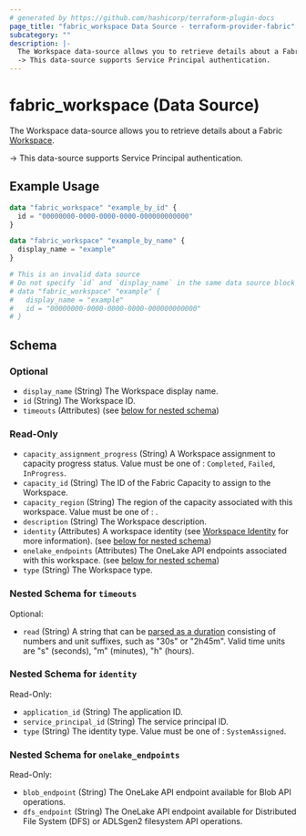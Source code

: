 ```yaml
---
# generated by https://github.com/hashicorp/terraform-plugin-docs
page_title: "fabric_workspace Data Source - terraform-provider-fabric"
subcategory: ""
description: |-
  The Workspace data-source allows you to retrieve details about a Fabric Workspace https://learn.microsoft.com/fabric/get-started/workspaces.
  -> This data-source supports Service Principal authentication.
---
```


# fabric_workspace (Data Source)

The Workspace data-source allows you to retrieve details about a Fabric [Workspace](https://learn.microsoft.com/fabric/get-started/workspaces).

-> This data-source supports Service Principal authentication.

## Example Usage

```terraform
data "fabric_workspace" "example_by_id" {
  id = "00000000-0000-0000-0000-000000000000"
}

data "fabric_workspace" "example_by_name" {
  display_name = "example"
}

# This is an invalid data source
# Do not specify `id` and `display_name` in the same data source block
# data "fabric_workspace" "example" {
#   display_name = "example"
#   id = "00000000-0000-0000-0000-000000000000"
# }
```

<!-- schema generated by tfplugindocs -->
## Schema

### Optional

- `display_name` (String) The Workspace display name.
- `id` (String) The Workspace ID.
- `timeouts` (Attributes) (see [below for nested schema](#nestedatt--timeouts))

### Read-Only

- `capacity_assignment_progress` (String) A Workspace assignment to capacity progress status. Value must be one of : `Completed`, `Failed`, `InProgress`.
- `capacity_id` (String) The ID of the Fabric Capacity to assign to the Workspace.
- `capacity_region` (String) The region of the capacity associated with this workspace. Value must be one of : .
- `description` (String) The Workspace description.
- `identity` (Attributes) A workspace identity (see [Workspace Identity](https://learn.microsoft.com/fabric/security/workspace-identity) for more information). (see [below for nested schema](#nestedatt--identity))
- `onelake_endpoints` (Attributes) The OneLake API endpoints associated with this workspace. (see [below for nested schema](#nestedatt--onelake_endpoints))
- `type` (String) The Workspace type.

<a id="nestedatt--timeouts"></a>

### Nested Schema for `timeouts`

Optional:

- `read` (String) A string that can be [parsed as a duration](https://pkg.go.dev/time#ParseDuration) consisting of numbers and unit suffixes, such as "30s" or "2h45m". Valid time units are "s" (seconds), "m" (minutes), "h" (hours).

<a id="nestedatt--identity"></a>

### Nested Schema for `identity`

Read-Only:

- `application_id` (String) The application ID.
- `service_principal_id` (String) The service principal ID.
- `type` (String) The identity type. Value must be one of : `SystemAssigned`.

<a id="nestedatt--onelake_endpoints"></a>

### Nested Schema for `onelake_endpoints`

Read-Only:

- `blob_endpoint` (String) The OneLake API endpoint available for Blob API operations.
- `dfs_endpoint` (String) The OneLake API endpoint available for Distributed File System (DFS) or ADLSgen2 filesystem API operations.
